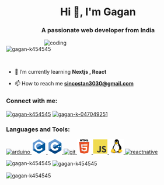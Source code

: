 

<h1 align="center">Hi 👋, I'm Gagan</h1><div><i></i></div>

<h3 align="center">A passionate web developer from India</h3>


<img align="right" alt="coding" width="400" src="https://cdn.hashnode.com/res/hashnode/image/upload/v1681827942724/9aad4026-75d9-4464-9207-6f53316dd873.gif?w=1600&h=840&fit=crop&crop=entropy&auto=format,compress&gif-q=60&format=webm">

<p align="left"> <img src="https://komarev.com/ghpvc/?username=gagan-k454545&label=Profile%20views&color=0e75b6&style=flat" alt="gagan-k454545" /> </p>

<p align="left"> <a href="https://twitter.com/" target="blank"><img src="https://img.shields.io/twitter/follow/?logo=twitter&style=for-the-badge" alt="" /></a> </p>

- 🌱 I’m currently learning **Nextjs , React**

- 📫 How to reach me **sincostan3030@gmail.com**

<h3 align="left">Connect with me:</h3>
<p align="left">
<a href="https://codepen.io/gagan-k454545" target="blank"><img align="center" src="https://raw.githubusercontent.com/rahuldkjain/github-profile-readme-generator/master/src/images/icons/Social/codepen.svg" alt="gagan-k454545" height="30" width="40" /></a>
<a href="https://linkedin.com/in/gagan-k-047049251" target="blank"><img align="center" src="https://raw.githubusercontent.com/rahuldkjain/github-profile-readme-generator/master/src/images/icons/Social/linked-in-alt.svg" alt="gagan-k-047049251" height="30" width="40" /></a>
</p>

<h3 align="left">Languages and Tools:</h3>
<p align="left"> <a href="https://www.arduino.cc/" target="_blank" rel="noreferrer"> <img src="https://cdn.worldvectorlogo.com/logos/arduino-1.svg" alt="arduino" width="40" height="40"/> </a> <a href="https://www.cprogramming.com/" target="_blank" rel="noreferrer"> <img src="https://raw.githubusercontent.com/devicons/devicon/master/icons/c/c-original.svg" alt="c" width="40" height="40"/> </a> <a href="https://www.w3schools.com/cpp/" target="_blank" rel="noreferrer"> <img src="https://raw.githubusercontent.com/devicons/devicon/master/icons/cplusplus/cplusplus-original.svg" alt="cplusplus" width="40" height="40"/> </a> <a href="https://git-scm.com/" target="_blank" rel="noreferrer"> <img src="https://www.vectorlogo.zone/logos/git-scm/git-scm-icon.svg" alt="git" width="40" height="40"/> </a> <a href="https://www.w3.org/html/" target="_blank" rel="noreferrer"> <img src="https://raw.githubusercontent.com/devicons/devicon/master/icons/html5/html5-original-wordmark.svg" alt="html5" width="40" height="40"/> </a> <a href="https://developer.mozilla.org/en-US/docs/Web/JavaScript" target="_blank" rel="noreferrer"> <img src="https://raw.githubusercontent.com/devicons/devicon/master/icons/javascript/javascript-original.svg" alt="javascript" width="40" height="40"/> </a> <a href="https://www.linux.org/" target="_blank" rel="noreferrer"> <img src="https://raw.githubusercontent.com/devicons/devicon/master/icons/linux/linux-original.svg" alt="linux" width="40" height="40"/> </a> <a href="https://nestjs.com/" target="_blank" rel="noreferrer">  <a href="https://reactnative.dev/" target="_blank" rel="noreferrer"> <img src="https://reactnative.dev/img/header_logo.svg" alt="reactnative" width="40" height="40"/> </a> </p>

<p><img align="left" src="https://github-readme-stats.vercel.app/api/top-langs?username=gagan-k454545&show_icons=true&locale=en&layout=compact" alt="gagan-k454545" /></p>

<p>&nbsp;<img align="center" src="https://github-readme-stats.vercel.app/api?username=gagan-k454545&show_icons=true&locale=en" alt="gagan-k454545" /></p>

<p><img align="center" src="https://github-readme-streak-stats.herokuapp.com/?user=gagan-k454545&" alt="gagan-k454545" /></p>


